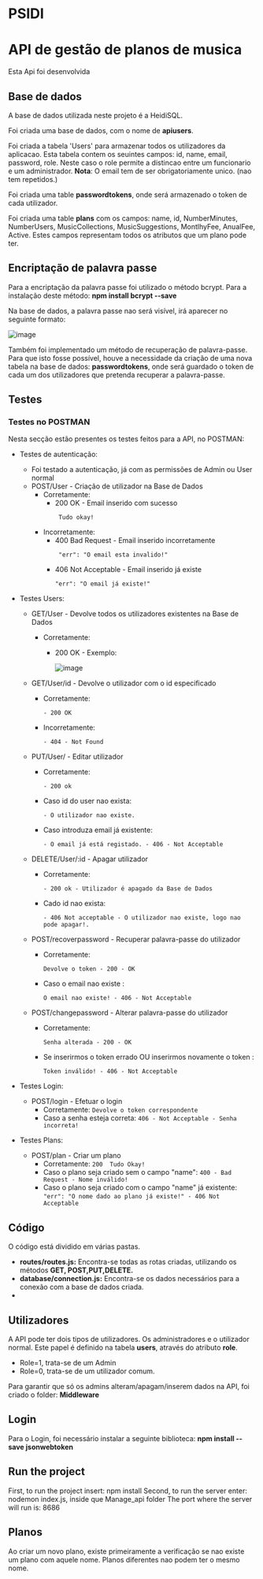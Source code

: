 # PSIDI
# API de gestão de planos de musica
Esta Api foi desenvolvida 




## Base de dados
A base de dados utilizada neste projeto é a HeidiSQL.

Foi criada uma base de dados, com o nome de **apiusers**. 

Foi criada a tabela 'Users' para armazenar todos os utilizadores da aplicacao. Esta tabela contem os seuintes campos: id, name, email, password, role. Neste caso o role permite a distincao entre um funcionario e um administrador.
**Nota**: O email tem de ser obrigatoriamente unico. (nao tem repetidos.)

Foi criada uma table **passwordtokens**, onde será armazenado o token de cada utilizador.

Foi criada uma table **plans** com os campos: name, id, NumberMinutes, NumberUsers, MusicCollections, MusicSuggestions, MontlhyFee, AnualFee, Active. Estes campos representam todos os atributos que um plano pode ter. 


## Encriptação de palavra passe
Para a encriptação da palavra passe foi utilizado o método bcrypt. Para a instalação deste método: **npm install bcrypt --save**

Na base de dados, a palavra passe nao será visível, irá aparecer no seguinte formato:

![image](https://user-images.githubusercontent.com/119684676/207591221-3eb359e4-cac6-4b37-ba06-bb1a3d7bc15f.png)

Também foi implementado um método de recuperação de palavra-passe.
Para que isto fosse possível, houve a necessidade da criação de uma nova tabela na base de dados: **passwordtokens**, onde será guardado o token de cada um dos utilizadores que pretenda recuperar a palavra-passe. 
## Testes
### Testes no POSTMAN
Nesta secção estão presentes os testes feitos para a API, no POSTMAN: 

- Testes de autenticação:
    - Foi testado a autenticação, já com as permissões de Admin ou User normal
    - POST/User - Criação de utilizador na Base de Dados
       - Corretamente: 
           - 200 OK - Email inserido com sucesso
             ```
              Tudo okay!
             ```
       - Incorretamente:  
           - 400 Bad Request - Email inserido incorretamente
             ```
              "err": "O email esta invalido!"
             ```
           - 406 Not Acceptable - Email inserido já existe
             ```
             "err": "O email já existe!"
             ````
- Testes Users:
   - GET/User - Devolve todos os utilizadores existentes na Base de Dados
      - Corretamente:
          - 200 OK - Exemplo: 

             ![image](https://user-images.githubusercontent.com/119684676/207619197-2ef79a56-a721-4a21-8c24-2ceab0261202.png)

  - GET/User/id - Devolve o utilizador com o id especificado
      -  Corretamente:
           ```
           - 200 OK
           ```
      - Incorretamente:
           ```
           - 404 - Not Found 
           ```
  - PUT/User/ - Editar utilizador
      - Corretamente:
          ```
          - 200 ok
          ```
       - Caso id do user nao exista:
          ```
          - O utilizador nao existe.
          ```
       - Caso introduza email já existente: 
          ```
          - O email já está registado. - 406 - Not Acceptable
          ```
  - DELETE/User/:id - Apagar utilizador
      - Corretamente:
          ```
          - 200 ok - Utilizador é apagado da Base de Dados
          ```
      - Cado id nao exista:
          ```
          - 406 Not acceptable - O utilizador nao existe, logo nao pode apagar!.
          ```
  - POST/recoverpassword - Recuperar palavra-passe do utilizador
      - Corretamente:
          ```
          Devolve o token - 200 - OK
          ```
      - Caso o email nao existe :
          ```
          O email nao existe! - 406 - Not Acceptable
          ```
  - POST/changepassword - Alterar palavra-passe do utilizador
      - Corretamente:
          ```
          Senha alterada - 200 - OK
          ```
      - Se inserirmos o token errado OU inserirmos novamente o token :
          ```
          Token inválido! - 406 - Not Acceptable
          ```
- Testes Login:
  - POST/login - Efetuar o login
    - Corretamente:
          ```
          Devolve o token correspondente
          ```
    - Caso a senha esteja correta:
          ```
          406 - Not Acceptable - Senha incorreta!
          ```

- Testes Plans:
  - POST/plan - Criar um plano
    - Corretamente:
          ```
          200  Tudo Okay!
          ```
    - Caso o plano seja criado sem o campo "name":
          ```
          400 - Bad Request - Nome inválido!
          ```
    - Caso o plano seja criado com o campo "name" já existente:
          ```
          "err": "O nome dado ao plano já existe!" - 406 Not Acceptable
          ```
     


## Código
O código está dividido em várias pastas. 
 - **routes/routes.js:** Encontra-se todas as rotas criadas, utilizando os métodos **GET, POST,PUT,DELETE.**
 - **database/connection.js:** Encontra-se os dados necessários para a conexão com a base de dados criada. 
 -

## Utilizadores
A API pode ter dois tipos de utilizadores. Os administradores e o utilizador normal. 
Este papel é definido na tabela **users**, através do atributo **role**.
  
   - Role=1, trata-se de um Admin
   - Role=0, trata-se de um utilizador comum.

Para garantir que só os admins alteram/apagam/inserem dados na API, foi criado o folder: **Middleware**

## Login
Para o Login, foi necessário instalar a seguinte biblioteca: **npm install --save jsonwebtoken**

## Run the project
First, to run the project insert: npm install
Second, to run the server enter: nodemon index.js, inside que Manage_api folder
The port where the server will run is: 8686

## Planos
Ao criar um novo plano, existe primeiramente a verificação se nao existe um plano com aquele nome. Planos diferentes nao podem ter o mesmo nome. 


